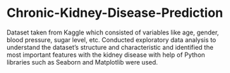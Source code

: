 # Chronic-Kidney-Disease-Prediction
Dataset taken from Kaggle which consisted of variables like age, gender, blood pressure, sugar level, etc. Conducted exploratory data analysis to understand the dataset’s structure and characteristic and identified the most important features with the kidney disease with help of Python libraries such as Seaborn and Matplotlib were used.
